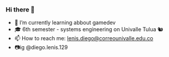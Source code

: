 ### Hi there 👋

- 🌱 I’m currently learning abbout gamedev
- 🎓 6th semester - systems engineering on Univalle Tulua 🐿
- 📫 How to reach me: lenis.diego@correounivalle.edu.co
- 📷ig @diego.lenis.129

